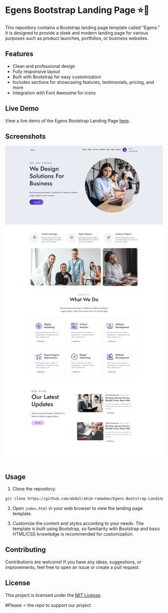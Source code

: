 # Egens Bootstrap Landing Page ⭐🤩

This repository contains a Bootstrap landing page template called "Egens." It is designed to provide a sleek and modern landing page for various purposes such as product launches, portfolios, or business websites.



## Features

- Clean and professional design
- Fully responsive layout
- Built with Bootstrap for easy customization
- Includes sections for showcasing features, testimonials, pricing, and more
- Integration with Font Awesome for icons

## Live Demo

View a live demo of the Egens Bootstrap Landing Page [here](https://abdulrahim-ramadan.github.io/Egens-Bootstrap-Landing-Page/).

## Screenshots

![project demo](screenshot.png)

## Usage

1. Clone the repository:

```bash
git clone https://github.com/abdulrahim-ramadan/Egens-Bootstrap-Landing-Page.git
```

2. Open `index.html` in your web browser to view the landing page template.

3. Customize the content and styles according to your needs. The template is built using Bootstrap, so familiarity with Bootstrap and basic HTML/CSS knowledge is recommended for customization.

## Contributing

Contributions are welcome! If you have any ideas, suggestions, or improvements, feel free to open an issue or create a pull request.

## License



This project is licensed under the [MIT License](LICENSE).


#Please ⭐ the repo to support our project
